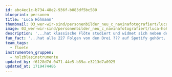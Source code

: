 ```yaml
---
id: abc4ec1c-b734-48e2-936f-b083df5bc580
blueprint: personen
title: 'Luca Höhmann'
thumbnail: 03_wer-wir-sind/personenbilder_neu_c_navinafotografiert/luca-hohmann_navina-neuschl_6918-b-a-web.jpg
image: 03_wer-wir-sind/personenbilder_neu_c_navinafotografiert/luca-hohmann_navina-neuschl_6918-b-a-web.jpg
description: '...hat klassische Flöte studiert und widmet sich neben dem Spielen im Stegreif Orchester, musikalischen Projekten mit Kindern und Jugendlichen, sowie der Entwicklung von interdisziplinären Konzertformaten. Mit Spielfreude als zentrale Motivation wünscht sich die in Leipzig ansässige Flötistin, immer neue Perspektiven in der Musik zu entdecken und für Andere zu eröffnen.'
fun_fact: '...hat alle 227 Folgen von den Drei ??? auf Spotify gehört.'
team_tags:
  - floete
instrumenten_gruppen:
  - holzblasinstrumente
updated_by: f6128d7d-0471-44e5-b89a-e3213d7a0925
updated_at: 1719474486
---
```

